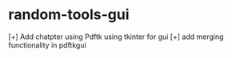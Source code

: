 # random-tools-gui

[+] Add chatpter using Pdftk using tkinter for gui
[+] add merging functionality in pdftkgui
